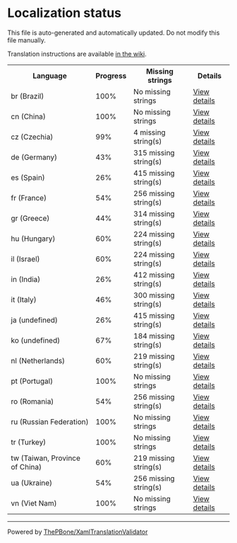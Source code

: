 # Localization status

This file is auto-generated and automatically updated. Do not modify this file manually.

Translation instructions are available [in the wiki](https://github.com/ThePBone/GalaxyBudsClient/wiki/3.-How-to-help-with-translations).

<table>
<tr><th>Language</th><th>Progress</th><th>Missing strings</th><th>Details</th></tr>
<tr><td>br (Brazil)</td><td>100%</td><td>No missing strings</td><td><a href="br.md">View details</a></td></tr>
<tr><td>cn (China)</td><td>100%</td><td>No missing strings</td><td><a href="cn.md">View details</a></td></tr>
<tr><td>cz (Czechia)</td><td>99%</td><td>4 missing string(s)</td><td><a href="cz.md">View details</a></td></tr>
<tr><td>de (Germany)</td><td>43%</td><td>315 missing string(s)</td><td><a href="de.md">View details</a></td></tr>
<tr><td>es (Spain)</td><td>26%</td><td>415 missing string(s)</td><td><a href="es.md">View details</a></td></tr>
<tr><td>fr (France)</td><td>54%</td><td>256 missing string(s)</td><td><a href="fr.md">View details</a></td></tr>
<tr><td>gr (Greece)</td><td>44%</td><td>314 missing string(s)</td><td><a href="gr.md">View details</a></td></tr>
<tr><td>hu (Hungary)</td><td>60%</td><td>224 missing string(s)</td><td><a href="hu.md">View details</a></td></tr>
<tr><td>il (Israel)</td><td>60%</td><td>224 missing string(s)</td><td><a href="il.md">View details</a></td></tr>
<tr><td>in (India)</td><td>26%</td><td>412 missing string(s)</td><td><a href="in.md">View details</a></td></tr>
<tr><td>it (Italy)</td><td>46%</td><td>300 missing string(s)</td><td><a href="it.md">View details</a></td></tr>
<tr><td>ja (undefined)</td><td>26%</td><td>415 missing string(s)</td><td><a href="ja.md">View details</a></td></tr>
<tr><td>ko (undefined)</td><td>67%</td><td>184 missing string(s)</td><td><a href="ko.md">View details</a></td></tr>
<tr><td>nl (Netherlands)</td><td>60%</td><td>219 missing string(s)</td><td><a href="nl.md">View details</a></td></tr>
<tr><td>pt (Portugal)</td><td>100%</td><td>No missing strings</td><td><a href="pt.md">View details</a></td></tr>
<tr><td>ro (Romania)</td><td>54%</td><td>256 missing string(s)</td><td><a href="ro.md">View details</a></td></tr>
<tr><td>ru (Russian Federation)</td><td>100%</td><td>No missing strings</td><td><a href="ru.md">View details</a></td></tr>
<tr><td>tr (Turkey)</td><td>100%</td><td>No missing strings</td><td><a href="tr.md">View details</a></td></tr>
<tr><td>tw (Taiwan, Province of China)</td><td>60%</td><td>219 missing string(s)</td><td><a href="tw.md">View details</a></td></tr>
<tr><td>ua (Ukraine)</td><td>54%</td><td>256 missing string(s)</td><td><a href="ua.md">View details</a></td></tr>
<tr><td>vn (Viet Nam)</td><td>100%</td><td>No missing strings</td><td><a href="vn.md">View details</a></td></tr>

</table>

__________

Powered by [ThePBone/XamlTranslationValidator](https://github.com/ThePBone/XamlTranslationValidator)